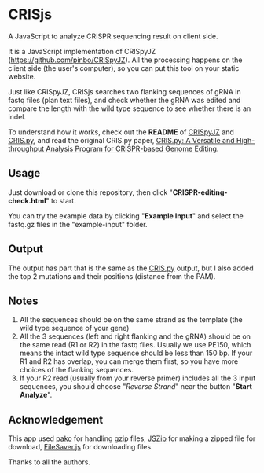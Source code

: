 # CRISjs
A JavaScript to analyze CRISPR sequencing result on client side.

It is a JavaScript implementation of CRISpyJZ (https://github.com/pinbo/CRISpyJZ). All the processing happens on the client side (the user's computer), so you can put this tool on your static website.

Just like CRISpyJZ, CRISjs searches two flanking sequences of gRNA in fastq files (plan text files), and check whether the gRNA was edited and compare the length with the wild type sequence to see whether there is an indel.

To understand how it works, check out the **README** of [CRISpyJZ](https://github.com/pinbo/CRISpyJZ) and [CRIS.py](https://github.com/patrickc01/CRIS.py), and read the original CRIS.py paper, [CRIS.py: A Versatile and High-throughput Analysis Program for CRISPR-based Genome Editing](https://www.nature.com/articles/s41598-019-40896-w).

## Usage

Just download or clone this repository, then click "**CRISPR-editing-check.html**" to start.

You can try the example data by clicking "**Example Input**" and select the fastq.gz files in the "example-input" folder.

## Output

The output has part that is the same as the [CRIS.py](https://github.com/patrickc01/CRIS.py) output, but I also added the top 2 mutations and their positions (distance from the PAM).

## Notes

1. All the sequences should be on the same strand as the template (the wild type sequence of your gene)
2. All the 3 sequences (left and right flanking and the gRNA) should be on the same read (R1 or R2) in the fastq files. Usually we use PE150, which means the intact wild type sequence should be less than 150 bp. If your R1 and R2 has overlap, you can merge them first, so you have more choices of the flanking sequences.
3. If your R2 read (usually from your reverse primer) includes all the 3 input sequences, you should choose "*Reverse Strand*" near the button "**Start Analyze**".

## Acknowledgement
This app used [pako](https://github.com/nodeca/pako) for handling gzip files,  [JSZip](https://github.com/Stuk/jszip) for making a zipped file for download, [FileSaver.js](https://github.com/eligrey/FileSaver.js) for downloading files.

Thanks to all the authors.